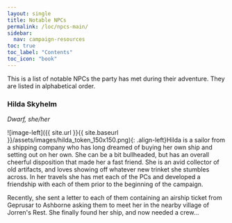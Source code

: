 ```yaml
---
layout: single
title: Notable NPCs
permalink: /loc/npcs-main/
sidebar:
  nav: campaign-resources
toc: true
toc_label: "Contents"
toc_icon: "book"
---
```


This is a list of notable NPCs the party has met during their adventure. They are listed in alphabetical order.

### Hilda Skyhelm
*Dwarf, she/her*

![image-left]({{ site.url }}{{ site.baseurl }}/assets/images/hilda_token_150x150.png){: .align-left}Hilda is a sailor from a shipping company who has long dreamed of buying her own ship and setting out on her own. She can be a bit bullheaded, but has an overall cheerful disposition that made her a fast friend. She is an avid collector of old artifacts, and loves showing off whatever new trinket she stumbles across. In her travels she has met each of the PCs and developed a friendship with each of them prior to the beginning of the campaign. 

Recently, she sent a letter to each of them containing an airship ticket from Geprusar to Ashborne asking them to meet her in the nearby village of Jorren's Rest. She finally found her ship, and now needed a crew...
